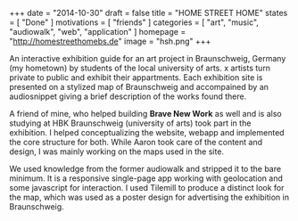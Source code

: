 +++
date = "2014-10-30"
draft = false
title = "HOME STREET HOME"
states = [ "Done" ]
motivations = [ "friends" ]
categories = [ "art", "music", "audiowalk", "web", "application" ]
homepage = "http://homestreethomebs.de"
image = "hsh.png"
+++

An interactive exhibition guide for an art project in Braunschweig, Germany (my hometown) by students of the local university of arts. x artists turn private to public and exhibit their appartments. Each exhibition site is presented on a stylized map of Braunschweig and accompained by an audiosnippet giving a brief description of the works found there.
<!--more-->

A friend of mine, who helped building __Brave New Work__ as well and is also studying at HBK Braunschweig (university of arts) took part in the exhibition. I helped conceptualizing the website, webapp and implemented the core structure for both. While Aaron took care of the content and design, I was mainly working on the maps used in the site.

We used knowledge from the former audiowalk and stripped it to the bare minimum. It is a responsive single-page app working with geolocation and some javascript for interaction. I used Tilemill to produce a distinct look for the map, which was used as a poster design for advertising the exhibition in Braunschweig.
